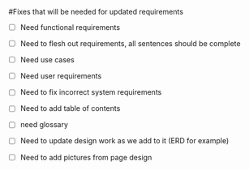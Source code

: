 #Fixes that will be needed for updated requirements

- [ ] Need functional requirements

- [ ] Need to flesh out requirements, all sentences should be complete

- [ ] Need use cases

- [ ] Need user requirements 

- [ ] Need to fix incorrect system requirements 

- [ ] Need to add table of contents

- [ ] need glossary 

- [ ] Need to update design work as we add to it (ERD for example)

- [ ] Need to add pictures from page design 

